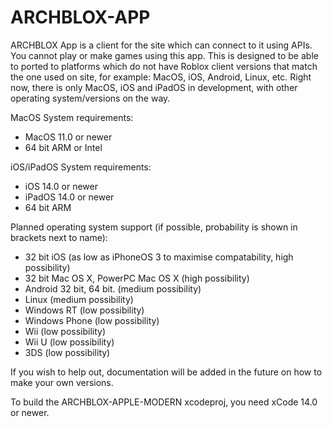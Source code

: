 # ARCHBLOX-APP
ARCHBLOX App is a client for the site which can connect to it using APIs. You cannot play or make games using this app. This is designed to be able to ported to platforms which do not have Roblox client versions that match the one used on site, for example: MacOS, iOS, Android, Linux, etc. Right now, there is only MacOS, iOS and iPadOS in development, with other operating system/versions on the way.

MacOS System requirements:
- MacOS 11.0 or newer
- 64 bit ARM or Intel

iOS/iPadOS System requirements:
- iOS 14.0 or newer
- iPadOS 14.0 or newer
- 64 bit ARM

Planned operating system support (if possible, probability is shown in brackets next to name):
- 32 bit iOS (as low as iPhoneOS 3 to maximise compatability, high possibility)
- 32 bit Mac OS X, PowerPC Mac OS X (high possibility)
- Android 32 bit, 64 bit. (medium possibility)
- Linux (medium possibility)
- Windows RT (low possibility)
- Windows Phone (low possibility)
- Wii (low possibility)
- Wii U (low possibility)
- 3DS (low possibility)

If you wish to help out, documentation will be added in the future on how to make your own versions.

To build the ARCHBLOX-APPLE-MODERN xcodeproj, you need xCode 14.0 or newer.
